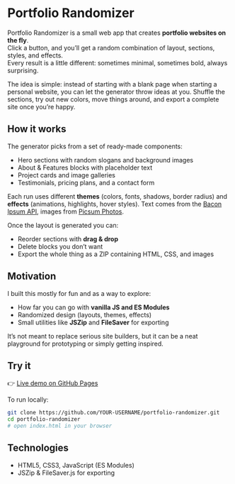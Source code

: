 # Portfolio Randomizer

Portfolio Randomizer is a small web app that creates **portfolio websites on the fly**.  
Click a button, and you’ll get a random combination of layout, sections, styles, and effects.  
Every result is a little different: sometimes minimal, sometimes bold, always surprising.

The idea is simple: instead of starting with a blank page when starting a personal website, you can let the generator throw ideas at you. Shuffle the sections, try out new colors, move things around, and export a complete site once you’re happy.

## How it works

The generator picks from a set of ready-made components:

- Hero sections with random slogans and background images
- About & Features blocks with placeholder text
- Project cards and image galleries
- Testimonials, pricing plans, and a contact form

Each run uses different **themes** (colors, fonts, shadows, border radius) and **effects** (animations, highlights, hover styles). Text comes from the [Bacon Ipsum API](https://baconipsum.com/), images from [Picsum Photos](https://picsum.photos/).

Once the layout is generated you can:

- Reorder sections with **drag & drop**
- Delete blocks you don’t want
- Export the whole thing as a ZIP containing HTML, CSS, and images

## Motivation

I built this mostly for fun and as a way to explore:

- How far you can go with **vanilla JS and ES Modules**
- Randomized design (layouts, themes, effects)
- Small utilities like **JSZip** and **FileSaver** for exporting

It’s not meant to replace serious site builders, but it can be a neat playground for prototyping or simply getting inspired.

## Try it

👉 [Live demo on GitHub Pages](https://elplak.github.io/frontend-randomizer/)

To run locally:

```bash
git clone https://github.com/YOUR-USERNAME/portfolio-randomizer.git
cd portfolio-randomizer
# open index.html in your browser
```

## Technologies
- HTML5, CSS3, JavaScript (ES Modules)
- JSZip & FileSaver.js for exporting
